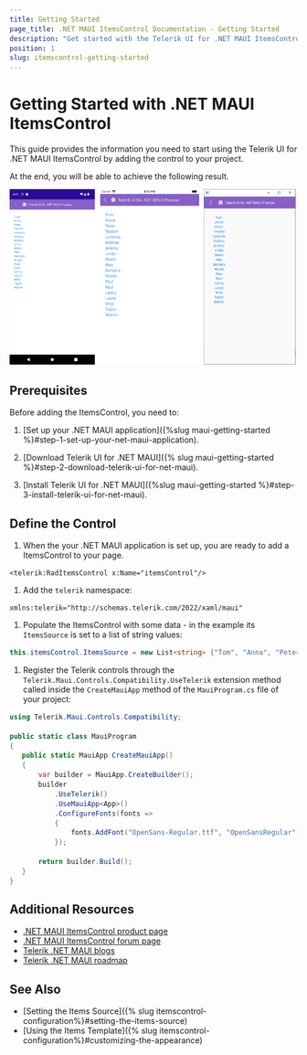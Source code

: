 ```yaml
---
title: Getting Started
page_title: .NET MAUI ItemsControl Documentation - Getting Started
description: "Get started with the Telerik UI for .NET MAUI ItemsControl and add the control to your .NET MAUI project."
position: 1
slug: itemscontrol-getting-started
---
```


# Getting Started with .NET MAUI ItemsControl

This guide provides the information you need to start using the Telerik UI for .NET MAUI ItemsControl by adding the control to your project.

At the end, you will be able to achieve the following result.

![ItemsControl Getting Started](images/itemscontrol-getting-started.png)

## Prerequisites

Before adding the ItemsControl, you need to:

1. [Set up your .NET MAUI application]({%slug maui-getting-started %}#step-1-set-up-your-net-maui-application).

1. [Download Telerik UI for .NET MAUI]({% slug maui-getting-started %}#step-2-download-telerik-ui-for-net-maui).

1. [Install Telerik UI for .NET MAUI]({%slug maui-getting-started %}#step-3-install-telerik-ui-for-net-maui).

## Define the Control

1. When the your .NET MAUI application is set up, you are ready to add a ItemsControl to your page.

 ```XAML
<telerik:RadItemsControl x:Name="itemsControl"/>
 ```

1. Add the `telerik` namespace:

 ```XAML
xmlns:telerik="http://schemas.telerik.com/2022/xaml/maui"
 ```
 
1. Populate the ItemsControl with some data - in the example its `ItemsSource` is set to a list of string values:

 ```C#
this.itemsControl.ItemsSource = new List<string> {"Tom", "Anna", "Peter", "Teodor", "Lorenzo", "Andrea", "Jeremy", "Linda", "Mario", "Alex", "Barbara", "Nicole", "Paul", "Raul", "Lenny", "Laura", "Mike", "Taylor", "Martin"};
 ```

1. Register the Telerik controls through the `Telerik.Maui.Controls.Compatibility.UseTelerik` extension method called inside the `CreateMauiApp` method of the `MauiProgram.cs` file of your project:

 ```C#
 using Telerik.Maui.Controls.Compatibility;

 public static class MauiProgram
 {
	public static MauiApp CreateMauiApp()
	{
		var builder = MauiApp.CreateBuilder();
		builder
			.UseTelerik()
			.UseMauiApp<App>()
			.ConfigureFonts(fonts =>
			{
				fonts.AddFont("OpenSans-Regular.ttf", "OpenSansRegular");
			});

		return builder.Build();
	}
 }           
 ```

## Additional Resources

- [.NET MAUI ItemsControl product page](https://www.telerik.com/maui-ui/itemscontrol)
- [.NET MAUI ItemsControl forum page](https://www.telerik.com/forums/maui?tagId=1766)
- [Telerik .NET MAUI blogs](https://www.telerik.com/blogs/mobile-net-maui)
- [Telerik .NET MAUI roadmap](https://www.telerik.com/support/whats-new/maui-ui/roadmap)

## See Also

- [Setting the Items Source]({% slug itemscontrol-configuration%}#setting-the-items-source)
- [Using the Items Template]({% slug itemscontrol-configuration%}#customizing-the-appearance)